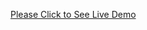 <a href="https://rayetun.github.io/fancy-slider/" rel="nofollow" target="_blank">Please Click to See Live Demo</a>


